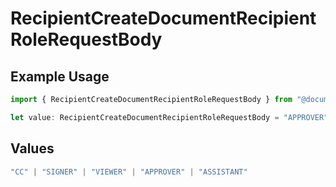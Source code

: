 # RecipientCreateDocumentRecipientRoleRequestBody

## Example Usage

```typescript
import { RecipientCreateDocumentRecipientRoleRequestBody } from "@documenso/sdk-typescript/models/operations";

let value: RecipientCreateDocumentRecipientRoleRequestBody = "APPROVER";
```

## Values

```typescript
"CC" | "SIGNER" | "VIEWER" | "APPROVER" | "ASSISTANT"
```